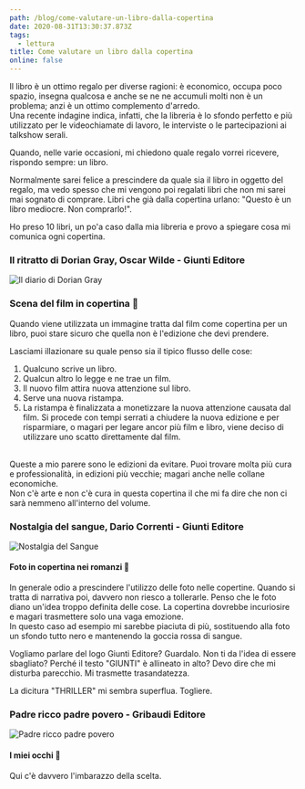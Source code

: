 ```yaml
---
path: /blog/come-valutare-un-libro-dalla-copertina
date: 2020-08-31T13:30:37.873Z
tags:
  - lettura
title: Come valutare un libro dalla copertina
online: false
---
```

Il libro è un ottimo regalo per diverse ragioni: è economico, occupa poco spazio, insegna qualcosa e anche se ne ne accumuli molti non è un problema; anzi è un ottimo complemento d'arredo.\
Una recente indagine indica, infatti, che la libreria è lo sfondo perfetto e più utilizzato per le videochiamate di lavoro, le interviste o le partecipazioni ai talkshow serali.

Quando, nelle varie occasioni, mi chiedono quale regalo vorrei ricevere, rispondo sempre: un libro.  

Normalmente sarei felice a prescindere da quale sia il libro in oggetto del regalo, ma vedo spesso che mi vengono poi regalati libri che non mi sarei mai sognato di comprare. Libri che già dalla copertina urlano: "Questo è un libro mediocre. Non comprarlo!".

Ho preso 10 libri, un po'a caso dalla mia libreria e provo a spiegare cosa mi comunica ogni copertina.

### Il ritratto di Dorian Gray, Oscar Wilde - Giunti Editore

<div class="flex justify-center max-w-sm pb-4">
  <img class="object-contain" src="/img/cover_il_ritratto_di_dorian_gray.jpg" title="Il diario di Dorian Gray" alt="Il diario di Dorian Gray">
</div>

### Scena del film in copertina 🚫

Quando viene utilizzata un immagine tratta dal film come copertina per un libro, puoi stare sicuro che quella non è l'edizione che devi prendere.  

Lasciami illazionare su quale penso sia il tipico flusso delle cose:

1. Qualcuno scrive un libro.
2. Qualcun altro lo legge e ne trae un film.
3. Il nuovo film attira nuova attenzione sul libro.
4. Serve una nuova ristampa.
5. La ristampa è finalizzata a monetizzare la nuova attenzione causata dal film. Si procede con tempi serrati a chiudere la nuova edizione e per risparmiare, o magari per legare ancor più film e libro, viene deciso di utilizzare uno scatto direttamente dal film.  

<br />
Queste a mio parere sono le edizioni da evitare. Puoi trovare molta più cura e professionalità, in edizioni più vecchie; magari anche nelle collane economiche.  

<br />
Non c'è arte e non c'è cura in questa copertina il che mi fa dire che non ci sarà nemmeno all'interno del volume.

### Nostalgia del sangue, Dario Correnti - Giunti Editore

<div class="flex justify-center max-w-sm pb-4">
  <img class="object-contain" src="/img/cover_nostalgia_del_sangue.jpg" title="Nostalgia del Sangue" alt="Nostalgia del Sangue">
</div>

#### Foto in copertina nei romanzi 🚫

In generale odio a prescindere l'utilizzo delle foto nelle copertine. Quando si tratta di narrativa poi, davvero non riesco a tollerarle. Penso che le foto diano un'idea troppo definita delle cose. La copertina dovrebbe incuriosire e magari trasmettere solo una vaga emozione.\
In questo caso ad esempio mi sarebbe piaciuta di più, sostituendo alla foto un sfondo tutto nero e mantenendo la goccia rossa di sangue.

Vogliamo parlare del logo Giunti Editore? Guardalo. Non ti da l'idea di essere sbagliato? Perché il testo "GIUNTI" è allineato in alto? Devo dire che mi disturba parecchio. Mi trasmette trasandatezza.

La dicitura "THRILLER" mi sembra superflua. Togliere.

### Padre ricco padre povero - Gribaudi Editore

<div class="flex justify-center max-w-sm pb-4">
  <img class="object-contain" src="/img/cover_padre_ricco_padre_povero.jpg" title="Padre ricco padre povero" alt="Padre ricco padre povero">
</div>

#### I miei occhi 🙈

Qui c'è davvero l'imbarazzo della scelta.
